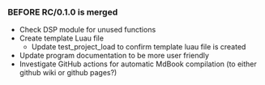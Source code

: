 
### BEFORE RC/0.1.0 is merged
- Check DSP module for unused functions
- Create template Luau file
  - Update test_project_load to confirm template luau file is created
- Update program documentation to be more user friendly
- Investigate GitHub actions for automatic MdBook compilation (to either github wiki or github pages?)
